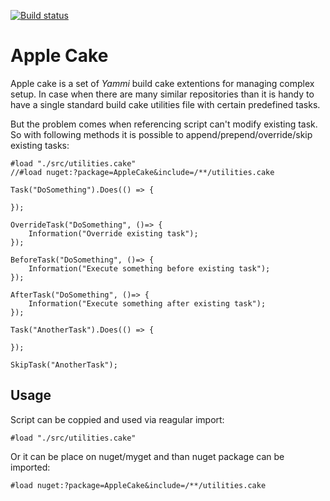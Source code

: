 [![Build status](https://ci.appveyor.com/api/projects/status/0cs93c9c47nh9rql?svg=true)](https://ci.appveyor.com/project/iarovyi/AppleCake)

# Apple Cake
Apple cake is a set of *Yammi* build cake extentions for managing complex setup.
In case when there are many similar repositories than it is handy to have a single standard build cake utilities file with certain predefined tasks.

But the problem comes when referencing script can't modify existing task.
So with following methods it is possible to append/prepend/override/skip existing tasks:

```
#load "./src/utilities.cake"
//#load nuget:?package=AppleCake&include=/**/utilities.cake

Task("DoSomething").Does(() => {

});

OverrideTask("DoSomething", ()=> { 
    Information("Override existing task");
});

BeforeTask("DoSomething", ()=> { 
    Information("Execute something before existing task");
});

AfterTask("DoSomething", ()=> { 
    Information("Execute something after existing task");
});
```

```
Task("AnotherTask").Does(() => {
    
});

SkipTask("AnotherTask");
```

## Usage

Script can be coppied and used via reagular import:
```
#load "./src/utilities.cake"
```

Or it can be place on nuget/myget and than nuget package can be imported:
```
#load nuget:?package=AppleCake&include=/**/utilities.cake
```
